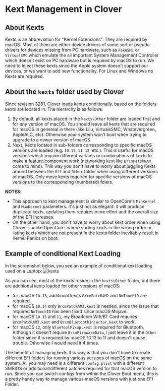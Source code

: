 # Kext Management in Clover
## About Kexts
Kexts is an abbreviation for "Kernel Extensions". They are required by macOS. Most of them are either device drivers of some sort or pseudo-drivers for devices missing from PC hardware, such as `FakeSMC` or `VirtualSMC` which emulate the all important System Management Controller which doesn't exist on PC hardware but is required by macOS to run. We need to inject these kexts since the Apple system doesn't support our devices, or we want to add new functionality. For Linux and Windows no Kexts are required.

## About the `kexts` folder used by Clover
Since revision 3281, Clover loads kexts conditionally, based on the folders kexts are located in. The hierarchy is as follows:

1. By default, all kexts placed in the `kexts\Other` folder are loaded first and for *any* version of macOS. You should leave all kexts that are required for macOS in genereal in there (like Lilu, VirtualsSMC, Whatevergreen, AppleALC, etc). Otherwise your system won't boot when trying to upgrade to a newer version of macOS. 
2. Next, Kexts located in sub-folders corresponding to specific macOS versions are loaded (e.g. `10.15`, `11`, `12`, etc.). This is useful for macOS versions which require different variants or combinations of kexts to make a feature/component work (networking kext like `BrcmPatchRAM` come to mind). This way you don't have to worry about juggling Kexts around between the `Off` and `Other` folder when using different versions of macOS. Only move kexts required for specific versions of macOS versions to the corresponding (numbered) folers.

**NOTES**: 

- This approach to kext management is similar to OpenCore's `MinKernel` and `MaxKernel` parameters. It's just not as elegant: it will produce duplicate kexts, updating them requires more effort and the overall size of the EFI increases. 
- On the other hand, you don't have to worry about kext order when using Clover – unlike OpenCore, where sorting kexts in the wrong order or listing kexts which are not present in the kexts folder inevitably result in Kernel Panics on boot.

## Example of conditional Kext Loading
In the screenshot below, you see an example of conditional kext loading used on a Laptop:
![kexts](https://user-images.githubusercontent.com/76865553/147611657-b56b13b3-0b5b-440e-9eb8-3a48849d903f.png)

As you can see, most of the kexts reside in the `kexts\Other` folder, but there are additional kexts loaded for other versions of macOS:

- for macOS `10.13`, additional kexts `BrcmPatcRAM2` and `NoTouchID` are required.
- for macOS `10.14` only `BrcmPatcRAM2.kext` is needed, since the issue that required `NoTouchID` has been fixed since macOS Mojave.
- for macOS `10.15` and `11`, my Broadcom Wifi/BT Card requires `BrcmPatcRAM3.kext` and `BrcmBluetoothInjector.kext` to work.
- for macOS `12`, only `BlueToolFixup.kext` is required for Bluetooth. Although it doesn't require `BrcmFirmwareData`, I just leave it in the `Other` folder since it is required by macOS 10.13 to 11 and doesn't cause trouble. Otherwise I would need it 4 times.

The benefit of managing kexts this way is that you don't have to create different EFI folders for running various versions of macOS on the same system. All you may need is a different `config.plist` with a different SMBIOS or additional/different patches required for that macOS version to run. Since you can switch configs from within the Clover Boot menu, this is a pretty handy way to manage various macOS versions with just one EFI Folder.
